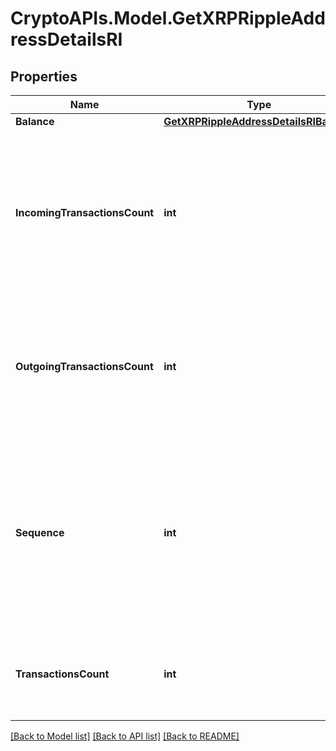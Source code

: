# CryptoAPIs.Model.GetXRPRippleAddressDetailsRI

## Properties

Name | Type | Description | Notes
------------ | ------------- | ------------- | -------------
**Balance** | [**GetXRPRippleAddressDetailsRIBalance**](GetXRPRippleAddressDetailsRIBalance.md) |  | 
**IncomingTransactionsCount** | **int** | Defines the count of all confirmed incoming transactions from the address for coins. This applies to coins only, not to tokens transfers | 
**OutgoingTransactionsCount** | **int** | Defines the count of all confirmed outgoing transactions for coins. This applies to coins only, not to tokens transfers | 
**Sequence** | **int** | Defines the transaction input&#39;s sequence as an integer, which is is used when transactions are replaced with newer versions before LockTime. | 
**TransactionsCount** | **int** | Represents the total number of all transactions as part of this block. | 

[[Back to Model list]](../README.md#documentation-for-models) [[Back to API list]](../README.md#documentation-for-api-endpoints) [[Back to README]](../README.md)

